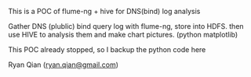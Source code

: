 This is a POC of flume-ng + hive for DNS(bind)  log analysis

Gather DNS (plublic)  bind query log with flume-ng, store into HDFS. 
then use HIVE to analysis them and make chart pictures. (python matplotlib)

This POC already stopped, so I backup the python code here

Ryan Qian (ryan.qian@gmail.com)
